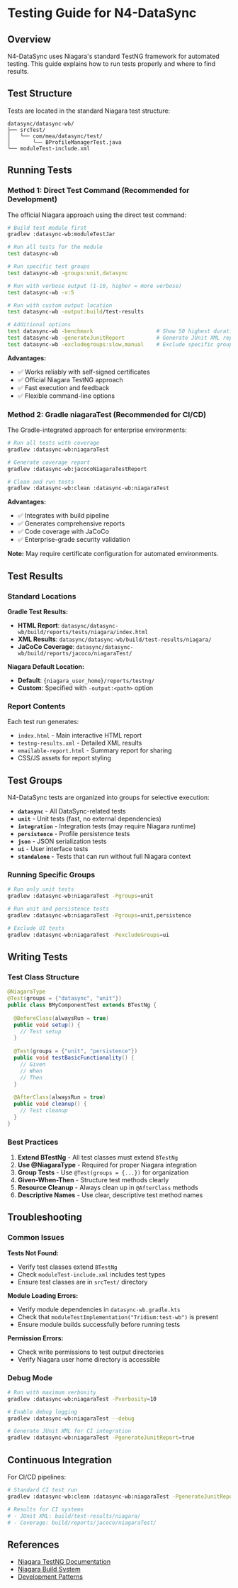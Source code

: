 # Testing Guide for N4-DataSync

## Overview

N4-DataSync uses Niagara's standard TestNG framework for automated testing. This guide explains how to run tests properly and where to find results.

## Test Structure

Tests are located in the standard Niagara test structure:
```
datasync/datasync-wb/
├── srcTest/
│   └── com/mea/datasync/test/
│       └── BProfileManagerTest.java
└── moduleTest-include.xml
```

## Running Tests

### Method 1: Direct Test Command (Recommended for Development)

The official Niagara approach using the direct test command:

```bash
# Build test module first
gradlew :datasync-wb:moduleTestJar

# Run all tests for the module
test datasync-wb

# Run specific test groups
test datasync-wb -groups:unit,datasync

# Run with verbose output (1-10, higher = more verbose)
test datasync-wb -v:5

# Run with custom output location
test datasync-wb -output:build/test-results

# Additional options
test datasync-wb -benchmark                    # Show 50 highest duration tests
test datasync-wb -generateJunitReport          # Generate JUnit XML reports
test datasync-wb -excludegroups:slow,manual    # Exclude specific groups
```

**Advantages:**
- ✅ Works reliably with self-signed certificates
- ✅ Official Niagara TestNG approach
- ✅ Fast execution and feedback
- ✅ Flexible command-line options

### Method 2: Gradle niagaraTest (Recommended for CI/CD)

The Gradle-integrated approach for enterprise environments:

```bash
# Run all tests with coverage
gradlew :datasync-wb:niagaraTest

# Generate coverage report
gradlew :datasync-wb:jacocoNiagaraTestReport

# Clean and run tests
gradlew :datasync-wb:clean :datasync-wb:niagaraTest
```

**Advantages:**
- ✅ Integrates with build pipeline
- ✅ Generates comprehensive reports
- ✅ Code coverage with JaCoCo
- ✅ Enterprise-grade security validation

**Note:** May require certificate configuration for automated environments.

## Test Results

### Standard Locations

**Gradle Test Results:**
- **HTML Report**: `datasync/datasync-wb/build/reports/tests/niagara/index.html`
- **XML Results**: `datasync/datasync-wb/build/test-results/niagara/`
- **JaCoCo Coverage**: `datasync/datasync-wb/build/reports/jacoco/niagaraTest/`

**Niagara Default Location:**
- **Default**: `{niagara_user_home}/reports/testng/`
- **Custom**: Specified with `-output:<path>` option

### Report Contents

Each test run generates:
- `index.html` - Main interactive HTML report
- `testng-results.xml` - Detailed XML results
- `emailable-report.html` - Summary report for sharing
- CSS/JS assets for report styling

## Test Groups

N4-DataSync tests are organized into groups for selective execution:

- **`datasync`** - All DataSync-related tests
- **`unit`** - Unit tests (fast, no external dependencies)
- **`integration`** - Integration tests (may require Niagara runtime)
- **`persistence`** - Profile persistence tests
- **`json`** - JSON serialization tests
- **`ui`** - User interface tests
- **`standalone`** - Tests that can run without full Niagara context

### Running Specific Groups

```bash
# Run only unit tests
gradlew :datasync-wb:niagaraTest -Pgroups=unit

# Run unit and persistence tests
gradlew :datasync-wb:niagaraTest -Pgroups=unit,persistence

# Exclude UI tests
gradlew :datasync-wb:niagaraTest -PexcludeGroups=ui
```

## Writing Tests

### Test Class Structure

```java
@NiagaraType
@Test(groups = {"datasync", "unit"})
public class BMyComponentTest extends BTestNg {
  
  @BeforeClass(alwaysRun = true)
  public void setup() {
    // Test setup
  }
  
  @Test(groups = {"unit", "persistence"})
  public void testBasicFunctionality() {
    // Given
    // When  
    // Then
  }
  
  @AfterClass(alwaysRun = true)
  public void cleanup() {
    // Test cleanup
  }
}
```

### Best Practices

1. **Extend BTestNg** - All test classes must extend `BTestNg`
2. **Use @NiagaraType** - Required for proper Niagara integration
3. **Group Tests** - Use `@Test(groups = {...})` for organization
4. **Given-When-Then** - Structure test methods clearly
5. **Resource Cleanup** - Always clean up in `@AfterClass` methods
6. **Descriptive Names** - Use clear, descriptive test method names

## Troubleshooting

### Common Issues

**Tests Not Found:**
- Verify test classes extend `BTestNg`
- Check `moduleTest-include.xml` includes test types
- Ensure test classes are in `srcTest/` directory

**Module Loading Errors:**
- Verify module dependencies in `datasync-wb.gradle.kts`
- Check that `moduleTestImplementation("Tridium:test-wb")` is present
- Ensure module builds successfully before running tests

**Permission Errors:**
- Check write permissions to test output directories
- Verify Niagara user home directory is accessible

### Debug Mode

```bash
# Run with maximum verbosity
gradlew :datasync-wb:niagaraTest -Pverbosity=10

# Enable debug logging
gradlew :datasync-wb:niagaraTest --debug

# Generate JUnit XML for CI integration
gradlew :datasync-wb:niagaraTest -PgenerateJunitReport=true
```

## Continuous Integration

For CI/CD pipelines:

```bash
# Standard CI test run
gradlew :datasync-wb:clean :datasync-wb:niagaraTest -PgenerateJunitReport=true

# Results for CI systems
# - JUnit XML: build/test-results/niagara/
# - Coverage: build/reports/jacoco/niagaraTest/
```

## References

- [Niagara TestNG Documentation](Niagara/Development/AutomatedTestingWithTestNg.md)
- [Niagara Build System](Niagara/Development/Build.md)
- [Development Patterns](NiagaraPatterns.md#testing-patterns)

